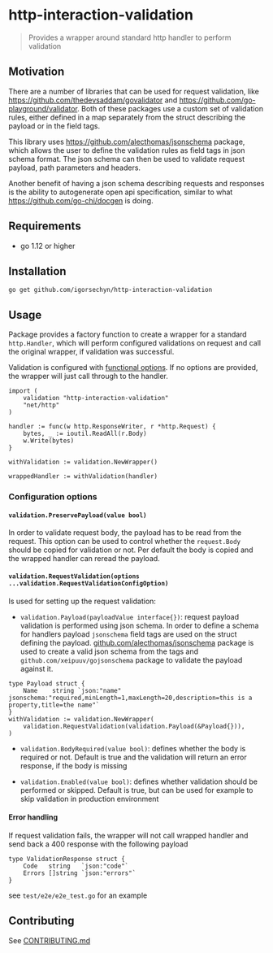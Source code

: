 # http-interaction-validation
> Provides a wrapper around standard http handler to perform validation

## Motivation

There are a number of libraries that can be used for request validation, like https://github.com/thedevsaddam/govalidator and https://github.com/go-playground/validator. Both of these packages use a custom set of validation rules, either defined in a map separately from the struct describing the payload or in the field tags.

This library uses https://github.com/alecthomas/jsonschema package, which allows the user to define the validation rules as field tags in json schema format. The json schema can then be used to validate request payload, path parameters and headers. 

Another benefit of having a json schema describing requests and responses is the ability to autogenerate open api specification, similar to what https://github.com/go-chi/docgen is doing.

## Requirements
- go 1.12 or higher

## Installation

```
go get github.com/igorsechyn/http-interaction-validation
```

## Usage

Package provides a factory function to create a wrapper for a standard `http.Handler`, which will perform configured validations on request and call the original wrapper, if validation was successful. 

Validation is configured with [functional options](https://commandcenter.blogspot.com/2014/01/self-referential-functions-and-design.html). If no options are provided, the wrapper will just call through to the handler.

```
import (
	validation "http-interaction-validation"
	"net/http"
)

handler := func(w http.ResponseWriter, r *http.Request) {
    bytes, _ := ioutil.ReadAll(r.Body)
    w.Write(bytes)
}

withValidation := validation.NewWrapper()

wrappedHandler := withValidation(handler)
```

### Configuration options

#### `validation.PreservePayload(value bool)`

In order to validate request body, the payload has to be read from the request. This option can be used to control whether the `request.Body` should be copied for validation or not. Per default the body is copied and the wrapped handler can reread the payload. 

#### `validation.RequestValidation(options ...validation.RequestValidationConfigOption)`

Is used for setting up the request validation:

* `validation.Payload(payloadValue interface{})`: request payload validation is performed using json schema. In order to define a schema for handlers payload `jsonschema` field tags are used on the struct defining the payload. [github.com/alecthomas/jsonschema](https://github.com/alecthomas/jsonschema) package is used to create a valid json schema from the tags and `github.com/xeipuuv/gojsonschema` package to validate the payload against it.
```
type Payload struct {
    Name    string `json:"name" jsonschema:"required,minLength=1,maxLength=20,description=this is a property,title=the name"`
}
withValidation := validation.NewWrapper(
    validation.RequestValidation(validation.Payload(&Payload{})),
)
```

* `validation.BodyRequired(value bool)`: defines whether the body is required or not. Default is true and the validation will return an error response, if the body is missing

* `validation.Enabled(value bool)`: defines whether validation should be performed or skipped. Default is true, but can be used for example to skip validation in production environment

#### Error handling

If request validation fails, the wrapper will not call wrapped handler and send back a 400 response with the following payload

```
type ValidationResponse struct {
	Code   string   `json:"code"`
	Errors []string `json:"errors"`
}
```

see `test/e2e/e2e_test.go` for an example

## Contributing
See [CONTRIBUTING.md](CONTRIBUTING.md)
